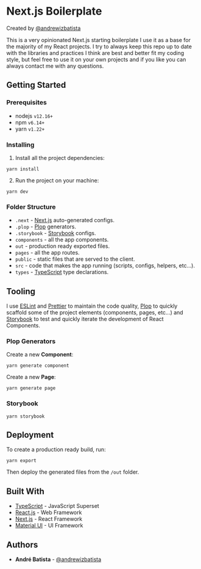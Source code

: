 # Next.js Boilerplate

Created by [@andrewizbatista](https://github.com/andrewizbatista)

This is a very opinionated Next.js starting boilerplate I use it as a base for the majority of my React projects.
I try to always keep this repo up to date with the libraries and practices I think are best and better fit my coding style, but feel free to use it on your own projects and if you like you can always contact me with any questions.

## Getting Started

### Prerequisites

- nodejs `v12.16+`
- npm `v6.14+`
- yarn `v1.22+`

### Installing

1. Install all the project dependencies:

```
yarn install
```

2. Run the project on your machine:

```
yarn dev
```

### Folder Structure

- `.next` - [Next.js](https://nextjs.org/) auto-generated configs.
- `.plop` - [Plop](https://plopjs.com/) generators.
- `.storybook` - [Storybook](https://storybook.js.org/) configs.
- `components` - all the app components.
- `out` - production ready exported files.
- `pages` - all the app routes.
- `public` - static files that are served to the client.
- `src` - code that makes the app running (scripts, configs, helpers, etc...).
- `types` - [TypeScript](https://www.typescriptlang.org/) type declarations.

## Tooling

I use [ESLint](https://eslint.org/) and [Prettier](https://prettier.io/) to maintain the code quality, [Plop](https://plopjs.com/) to quickly scaffold some of the project elements (components, pages, etc...) and [Storybook](https://storybook.js.org/) to test and quickly iterate the development of React Components.

### Plop Generators

Create a new **Component**:

```
yarn generate component
```

Create a new **Page**:

```
yarn generate page
```

### Storybook

```
yarn storybook
```

## Deployment

To create a production ready build, run:

```
yarn export
```

Then deploy the generated files from the `/out` folder.

## Built With

- [TypeScript](https://www.typescriptlang.org/) - JavaScript Superset
- [React.js](https://reactjs.org/) - Web Framework
- [Next.js](https://nextjs.org/) - React Framework
- [Material UI](https://material-ui.com/) - UI Framework

## Authors

- **André Batista** - [@andrewizbatista](https://github.com/andrewizbatista)

